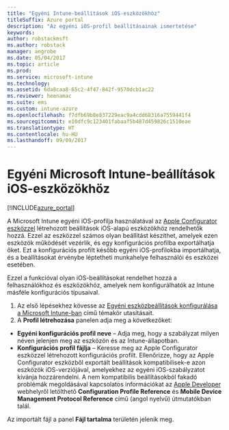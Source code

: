 ```yaml
---
title: "Egyéni Intune-beállítások iOS-eszközökhöz"
titleSuffix: Azure portal
description: "Az egyéni iOS-profil beállításainak ismertetése"
keywords: 
author: robstackmsft
ms.author: robstack
manager: angrobe
ms.date: 05/04/2017
ms.topic: article
ms.prod: 
ms.service: microsoft-intune
ms.technology: 
ms.assetid: 6da8caa8-65c2-4f47-842f-9570dcb1ac22
ms.reviewer: heenamac
ms.suite: ems
ms.custom: intune-azure
ms.openlocfilehash: f7dfb69b8e837229eac9a4cdd68316a7559441f4
ms.sourcegitcommit: e10dfc9c123401fabaaf5b487d459826c1510eae
ms.translationtype: HT
ms.contentlocale: hu-HU
ms.lasthandoff: 09/09/2017
---
```

# <a name="microsoft-intune-custom-settings-for-ios-devices"></a>Egyéni Microsoft Intune-beállítások iOS-eszközökhöz

[!INCLUDE[azure_portal](./includes/azure_portal.md)]

A Microsoft Intune egyéni iOS-profilja használatával az [Apple Configurator eszközzel](https://itunes.apple.com/app/apple-configurator-2/id1037126344?mt=12) létrehozott beállítások iOS-alapú eszközökhöz rendelhetők hozzá. Ezzel az eszközzel számos olyan beállítást készíthet, amelyek ezen eszközök működését vezérlik, és egy konfigurációs profilba exportálhatja őket. Ezt a konfigurációs profilt később egyéni iOS-profilokba importálhatja, és a beállításokat érvénybe léptetheti munkahelye felhasználói és eszközei esetében.

Ezzel a funkcióval olyan iOS-beállításokat rendelhet hozzá a felhasználókhoz és eszközökhöz, amelyek nem konfigurálhatók az Intune másféle konfigurációs típusaival.


1. Az első lépésekhez kövesse az [Egyéni eszközbeállítások konfigurálása a Microsoft Intune-ban](custom-settings-configure.md) című témakör utasításait.
2. A **Profil létrehozása** panelen adja meg a következőket:

- **Egyéni konfigurációs profil neve** – Adja meg, hogy a szabályzat milyen néven jelenjen meg az eszközön és az Intune-állapotban.
- **Konfigurációs profil fájlja** – Keresse meg az Apple Configurator eszközzel létrehozott konfigurációs profilt.
Ellenőrizze, hogy az Apple Configurator eszközből exportált beállítások kompatibilisek-e azon eszközök iOS-verziójával, amelyekhez az egyéni iOS-szabályzatot kívánja hozzárendelni. A nem kompatibilis beállításokból fakadó problémák megoldásával kapcsolatos információkat az [Apple Developer](https://developer.apple.com/) webhelyről letölthető **Configuration Profile Reference** és **Mobile Device Management Protocol Reference** című (angol nyelvű) útmutatókban talál.

Az importált fájl a panel **Fájl tartalma** területén jelenik meg.
